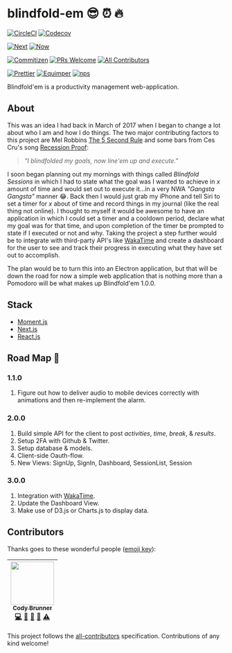# blindfold-em :sunglasses: :alarm_clock: :fire:

[![CircleCI](https://img.shields.io/circleci/project/github/rockchalkwushock/blindfold-em.svg?style=flat-square)](https://circleci.com/gh/rockchalkwushock/blindfold-em)
[![Codecov](https://img.shields.io/codecov/c/github/rockchalkwushock/blindfold-em.svg?style=flat-square)](https://codecov.io/gh/rockchalkwushock/blindfold-em)

[![Next](https://img.shields.io/badge/built%20with-next.js-orange.svg?style=flat-square)](https://github.com/zeit/next.js)
[![Now](https://img.shields.io/badge/deployed%20with-now--cli-orange.svg?style=flat-square)](https://github.com/zeit/now-cli)

[![Commitizen](https://img.shields.io/badge/commitizen-friendly-brightgreen.svg?style=flat-square)](http://commitizen.github.io/cz-cli/)
[![PRs Welcome](https://img.shields.io/badge/PRs-welcome-brightgreen.svg?style=flat-square)](https://github.com/rockchalkwushock/how-to-open-source/pulls)
[![All Contributors](https://img.shields.io/badge/all_contributors-1-orange.svg?style=flat-square)](#contributors)

[![Prettier](https://img.shields.io/badge/styled_with-prettier-ff69b4.svg?style=flat-square)](https://github.com/prettier/prettier)
[![Equimper](https://img.shields.io/badge/code%20style-equimper-blue.svg?style=flat-square)](https://github.com/EQuimper/eslint-config-equimper)
[![nps](https://img.shields.io/badge/scripts%20run%20with-nps-blue.svg?style=flat-square)](https://github.com/kentcdodds/nps)

Blindfold'em is a productivity management web-application.

## About

This was an idea I had back in March of 2017 when I began to change a lot about
who I am and how I do things. The two major contributing factors to this project
are Mel Robbins
[The 5 Second Rule](https://www.amazon.com/Second-Rule-Transform-Confidence-Everyday/dp/1682612384/ref=sr_1_1?ie=UTF8&qid=1510691845&sr=8-1&keywords=mel+robbins)
and some bars from Ces Cru's song
[Recession Proof](https://open.spotify.com/user/deimos92/playlist/5xh6CHdYs6QTkQ2TxPk0Xs):

> _"I blindfolded my goals, now line'em up and execute."_

I soon began planning out my mornings with things called _Blindfold Sessions_ in
which I had to state what the goal was I wanted to achieve in _x_ amount of time
and would set out to execute it...in a very NWA _"Gangsta Gangsta"_ manner
:joy:. Back then I would just grab my iPhone and tell Siri to set a timer for
_x_ about of time and record things in my journal (like the real thing not
online). I thought to myself it would be awesome to have an application in which
I could set a timer and a cooldown period, declare what my goal was for that
time, and upon completion of the timer be prompted to state if I executed or not
and why. Taking the project a step further would be to integrate with
third-party API's like [WakaTime](https://wakatime.com) and create a dashboard
for the user to see and track their progress in executing what they have set out
to accomplish.

The plan would be to turn this into an Electron application, but that will be
down the road for now a simple web application that is nothing more than a
Pomodoro will be what makes up Blindfold'em 1.0.0.

## Stack

* [Moment.js](https://momentjs.com/)
* [Next.js](https://zeit.co/blog/next4)
* [React.js](https://reactjs.org/)

## Road Map :car:

### 1.1.0

1. Figure out how to deliver audio to mobile devices correctly with animations
   and then re-implement the alarm.

### 2.0.0

1. Build simple API for the client to post _activities_, _time_, _break_, &
   _results_.
2. Setup 2FA with Github & Twitter.
3. Setup database & models.
4. Client-side Oauth-flow.
5. New Views: SignUp, SignIn, Dashboard, SessionList, Session

### 3.0.0

1. Integration with [WakaTime](https://wakatime.com).
2. Update the Dashboard View.
3. Make use of D3.js or Charts.js to display data.

## Contributors

Thanks goes to these wonderful people
([emoji key](https://github.com/kentcdodds/all-contributors#emoji-key)):

<!-- ALL-CONTRIBUTORS-LIST:START - Do not remove or modify this section -->

| [<img src="https://avatars2.githubusercontent.com/u/19720404?v=4" width="100px;"/><br /><sub><b>Cody Brunner</b></sub>](https://rcws-development.com/)<br />[💻](https://github.com/rockchalkwushock/blindfold-em/commits?author=rockchalkwushock "Code") [🎨](#design-rockchalkwushock "Design") [📖](https://github.com/rockchalkwushock/blindfold-em/commits?author=rockchalkwushock "Documentation") [🤔](#ideas-rockchalkwushock "Ideas, Planning, & Feedback") [⚠️](https://github.com/rockchalkwushock/blindfold-em/commits?author=rockchalkwushock "Tests") |
| :-----------------------------------------------------------------------------------------------------------------------------------------------------------------------------------------------------------------------------------------------------------------------------------------------------------------------------------------------------------------------------------------------------------------------------------------------------------------------------------------------------------------------------------------------------------------: |


<!-- ALL-CONTRIBUTORS-LIST:END -->

This project follows the
[all-contributors](https://github.com/kentcdodds/all-contributors)
specification. Contributions of any kind welcome!
